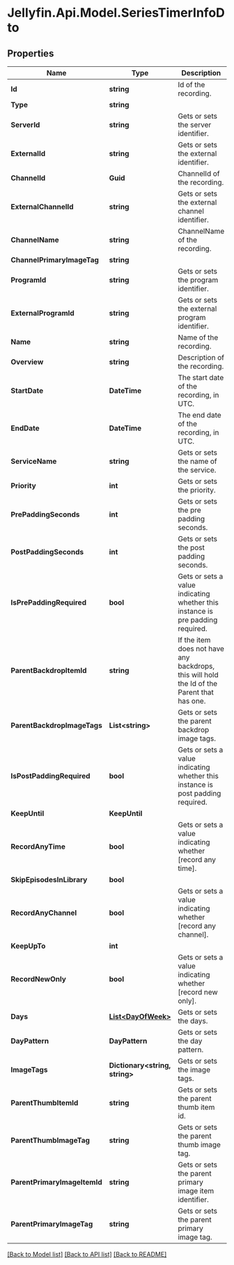 
# Jellyfin.Api.Model.SeriesTimerInfoDto

## Properties

Name | Type | Description | Notes
------------ | ------------- | ------------- | -------------
**Id** | **string** | Id of the recording. | [optional] 
**Type** | **string** |  | [optional] 
**ServerId** | **string** | Gets or sets the server identifier. | [optional] 
**ExternalId** | **string** | Gets or sets the external identifier. | [optional] 
**ChannelId** | **Guid** | ChannelId of the recording. | [optional] 
**ExternalChannelId** | **string** | Gets or sets the external channel identifier. | [optional] 
**ChannelName** | **string** | ChannelName of the recording. | [optional] 
**ChannelPrimaryImageTag** | **string** |  | [optional] 
**ProgramId** | **string** | Gets or sets the program identifier. | [optional] 
**ExternalProgramId** | **string** | Gets or sets the external program identifier. | [optional] 
**Name** | **string** | Name of the recording. | [optional] 
**Overview** | **string** | Description of the recording. | [optional] 
**StartDate** | **DateTime** | The start date of the recording, in UTC. | [optional] 
**EndDate** | **DateTime** | The end date of the recording, in UTC. | [optional] 
**ServiceName** | **string** | Gets or sets the name of the service. | [optional] 
**Priority** | **int** | Gets or sets the priority. | [optional] 
**PrePaddingSeconds** | **int** | Gets or sets the pre padding seconds. | [optional] 
**PostPaddingSeconds** | **int** | Gets or sets the post padding seconds. | [optional] 
**IsPrePaddingRequired** | **bool** | Gets or sets a value indicating whether this instance is pre padding required. | [optional] 
**ParentBackdropItemId** | **string** | If the item does not have any backdrops, this will hold the Id of the Parent that has one. | [optional] 
**ParentBackdropImageTags** | **List&lt;string&gt;** | Gets or sets the parent backdrop image tags. | [optional] 
**IsPostPaddingRequired** | **bool** | Gets or sets a value indicating whether this instance is post padding required. | [optional] 
**KeepUntil** | **KeepUntil** |  | [optional] 
**RecordAnyTime** | **bool** | Gets or sets a value indicating whether [record any time]. | [optional] 
**SkipEpisodesInLibrary** | **bool** |  | [optional] 
**RecordAnyChannel** | **bool** | Gets or sets a value indicating whether [record any channel]. | [optional] 
**KeepUpTo** | **int** |  | [optional] 
**RecordNewOnly** | **bool** | Gets or sets a value indicating whether [record new only]. | [optional] 
**Days** | [**List&lt;DayOfWeek&gt;**](DayOfWeek.md) | Gets or sets the days. | [optional] 
**DayPattern** | **DayPattern** | Gets or sets the day pattern. | [optional] 
**ImageTags** | **Dictionary&lt;string, string&gt;** | Gets or sets the image tags. | [optional] 
**ParentThumbItemId** | **string** | Gets or sets the parent thumb item id. | [optional] 
**ParentThumbImageTag** | **string** | Gets or sets the parent thumb image tag. | [optional] 
**ParentPrimaryImageItemId** | **string** | Gets or sets the parent primary image item identifier. | [optional] 
**ParentPrimaryImageTag** | **string** | Gets or sets the parent primary image tag. | [optional] 

[[Back to Model list]](../README.md#documentation-for-models)
[[Back to API list]](../README.md#documentation-for-api-endpoints)
[[Back to README]](../README.md)

